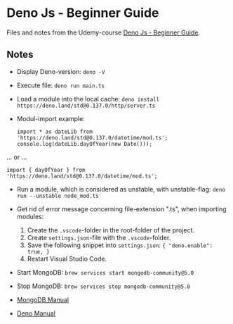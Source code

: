 # Deno Js - Beginner Guide

Files and notes from the Udemy-course [Deno Js - Beginner Guide](https://www.udemy.com/course/learn-and-understand-deno-future-nodejs-beginner-guide/).

## Notes
- Display Deno-version: `deno -V`

- Execute file: `deno run main.ts`

- Load a module into the local cache: `deno install https://deno.land/std@0.137.0/http/server.ts`

- Modul-import example:

    `import * as dateLib from 'https://deno.land/std@0.137.0/datetime/mod.ts';`
    `console.log(dateLib.dayOfYear(new Date()));`

 ... or ...

`import { dayOfYear } from 'https://deno.land/std@0.137.0/datetime/mod.ts';`

- Run a module, which is considered as unstable, with unstable-flag: `deno run --unstable node_mod.ts`

- Get rid of error message concerning file-extension ".ts", when importing modules:
    1. Create the `.vscode`-folder in the root-folder of the project.
    2. Create `settings.json`-file with the `.vscode`-folder.
    3. Save the following snippet into `settings.json`:
    `{
       "deno.enable": true,
     }`
    4. Restart Visual Studio Code.

- Start MongoDB: `brew services start mongodb-community@5.0`

- Stop MongoDB: `brew services stop mongodb-community@5.0`

- [MongoDB Manual](https://www.mongodb.com/docs/manual/tutorial/install-mongodb-on-os-x/#install-mongodb-community-edition)

- [Deno Manual](https://deno.land/manual@v1.21.2)




